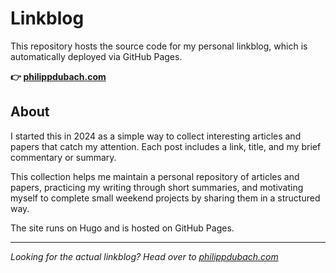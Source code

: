# Linkblog

This repository hosts the source code for my personal linkblog, which is automatically deployed via GitHub Pages.

**👉 [philippdubach.com](https://philippdubach.com)**

## About

I started this in 2024 as a simple way to collect interesting articles and papers that catch my attention. Each post includes a link, title, and my brief commentary or summary.

This collection helps me maintain a personal repository of articles and papers, practicing my writing through short summaries, and motivating myself to complete small weekend projects by sharing them in a structured way.

The site runs on Hugo and is hosted on GitHub Pages.

---

*Looking for the actual linkblog? Head over to [philippdubach.com](https://philippdubach.com)*
